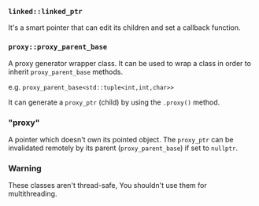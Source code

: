 ### `linked::linked_ptr`
It's a smart pointer that can edit its children and set a callback function.

### `proxy::proxy_parent_base`
A proxy generator wrapper class. It can be used to wrap a class in order to inherit `proxy_parent_base` methods.

e.g. `proxy_parent_base<std::tuple<int,int,char>>`

It can generate a `proxy_ptr` (child) by using the `.proxy()` method.

### "proxy"
A pointer which doesn't own its pointed object. The `proxy_ptr` can be invalidated remotely by its parent (`proxy_parent_base`) if set to `nullptr`.

### Warning
These classes aren't thread-safe, You shouldn't use them for multithreading.
